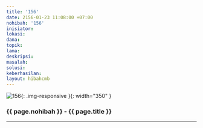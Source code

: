 ```yaml
---
title: '156'
date: 2156-01-23 11:08:00 +07:00
nohibah: '156'
inisiator:
lokasi:
dana:
topik:
lama:
deskripsi:
masalah:
solusi:
keberhasilan:
layout: hibahcmb
---
```


![156](/static/img/hibahcmb/156.png){: .img-responsive }{: width="350" }

### {{ page.nohibah }} - {{ page.title }}

---
